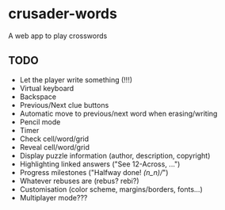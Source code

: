 # crusader-words
A web app to play crosswords

## TODO
* Let the player write something (!!!)
* Virtual keyboard
* Backspace
* Previous/Next clue buttons
* Automatic move to previous/next word when erasing/writing
* Pencil mode
* Timer
* Check cell/word/grid
* Reveal cell/word/grid
* Display puzzle information (author, description, copyright)
* Highlighting linked answers ("See 12-Across, ...")
* Progress milestones ("Halfway done! *\(n_n)/*")
* Whatever rebuses are (rebus? rebi?)
* Customisation (color scheme, margins/borders, fonts...)
* Multiplayer mode???
